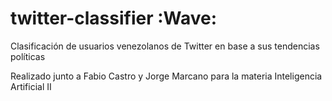 # twitter-classifier :Wave:
Clasificación de usuarios venezolanos de Twitter en base a sus tendencias políticas

Realizado junto a Fabio Castro y Jorge Marcano para la materia Inteligencia Artificial II

